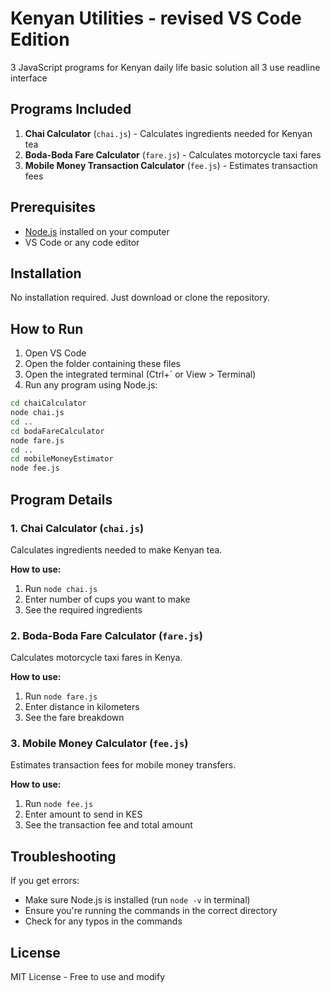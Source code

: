 # Kenyan Utilities - revised VS Code Edition

3 JavaScript programs for Kenyan daily life basic solution
all 3 use readline interface
## Programs Included

1. **Chai Calculator** (`chai.js`) - Calculates ingredients needed for Kenyan tea
2. **Boda-Boda Fare Calculator** (`fare.js`) - Calculates motorcycle taxi fares
3. **Mobile Money Transaction Calculator** (`fee.js`) - Estimates transaction fees

## Prerequisites

- [Node.js](https://nodejs.org/) installed on your computer
- VS Code or any code editor

## Installation

No installation required. Just download or clone the repository.

## How to Run

1. Open VS Code
2. Open the folder containing these files
3. Open the integrated terminal (Ctrl+` or View > Terminal)
4. Run any program using Node.js:

```bash
cd chaiCalculator
node chai.js
cd ..
cd bodaFareCalculator
node fare.js
cd ..
cd mobileMoneyEstimator
node fee.js
```

## Program Details

### 1. Chai Calculator (`chai.js`)
Calculates ingredients needed to make Kenyan tea.

**How to use:**
1. Run `node chai.js`
2. Enter number of cups you want to make
3. See the required ingredients

### 2. Boda-Boda Fare Calculator (`fare.js`)
Calculates motorcycle taxi fares in Kenya.

**How to use:**
1. Run `node fare.js`
2. Enter distance in kilometers
3. See the fare breakdown

### 3. Mobile Money Calculator (`fee.js`)
Estimates transaction fees for mobile money transfers.

**How to use:**
1. Run `node fee.js`
2. Enter amount to send in KES
3. See the transaction fee and total amount

## Troubleshooting

If you get errors:
- Make sure Node.js is installed (run `node -v` in terminal)
- Ensure you're running the commands in the correct directory
- Check for any typos in the commands

## License
MIT License - Free to use and modify
